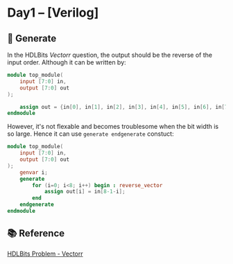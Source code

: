 # Day1 – [Verilog]

## 📌 Generate
In the HDLBits *Vectorr* question, the output should be the reverse of the input order.
Although it can be written by:
```verilog
module top_module( 
    input [7:0] in,
    output [7:0] out
);

    assign out = {in[0], in[1], in[2], in[3], in[4], in[5], in[6], in[7]};
endmodule
```

However, it's not flexable and becomes troublesome when the bit width is so large.
Hence it can use ```generate endgenerate``` constuct:
```verilog
module top_module( 
    input [7:0] in,
    output [7:0] out
);
    genvar i;
    generate 
        for (i=0; i<8; i++) begin : reverse_vector
        	assign out[i] = in[8-1-i];
    	end
    endgenerate
endmodule
```

## 📚 Reference
[HDLBits Problem - Vectorr](https://hdlbits.01xz.net/wiki/Vectorr)
